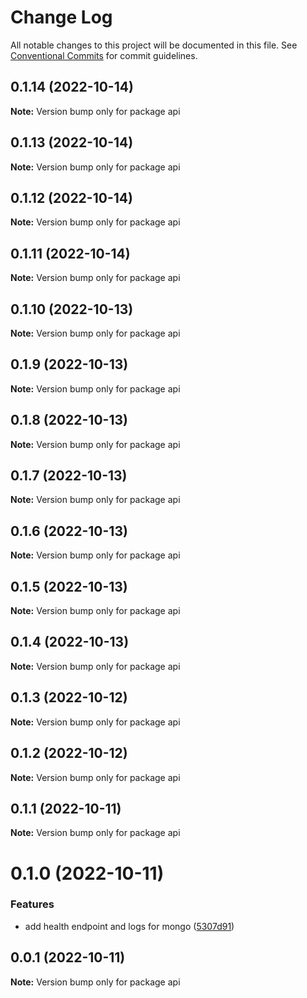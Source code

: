 # Change Log

All notable changes to this project will be documented in this file.
See [Conventional Commits](https://conventionalcommits.org) for commit guidelines.

## 0.1.14 (2022-10-14)

**Note:** Version bump only for package api





## 0.1.13 (2022-10-14)

**Note:** Version bump only for package api





## 0.1.12 (2022-10-14)

**Note:** Version bump only for package api





## 0.1.11 (2022-10-14)

**Note:** Version bump only for package api





## 0.1.10 (2022-10-13)

**Note:** Version bump only for package api





## 0.1.9 (2022-10-13)

**Note:** Version bump only for package api





## 0.1.8 (2022-10-13)

**Note:** Version bump only for package api





## 0.1.7 (2022-10-13)

**Note:** Version bump only for package api





## 0.1.6 (2022-10-13)

**Note:** Version bump only for package api





## 0.1.5 (2022-10-13)

**Note:** Version bump only for package api





## 0.1.4 (2022-10-13)

**Note:** Version bump only for package api





## 0.1.3 (2022-10-12)

**Note:** Version bump only for package api





## 0.1.2 (2022-10-12)

**Note:** Version bump only for package api





## 0.1.1 (2022-10-11)

**Note:** Version bump only for package api





# 0.1.0 (2022-10-11)


### Features

* add health endpoint and logs for mongo ([5307d91](https://github.com/rondymesquita/master-canvas/commit/5307d91c85b5ef6cc5aad7ec5752593dfa154591))





## 0.0.1 (2022-10-11)

**Note:** Version bump only for package api
